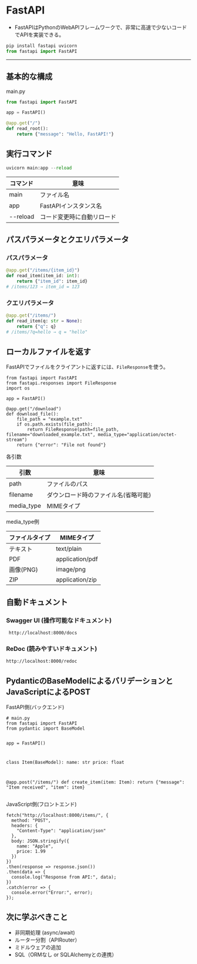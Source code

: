 <div data-title="FastAPI"></div>
<a id="top" data-name="TOP"></a>

# FastAPI

- FastAPIはPythonのWebAPIフレームワークで、非常に高速で少ないコードでAPIを実装できる。

```python
pip install fastapi uvicorn
from fastapi import FastAPI
```

---

## 基本的な構成

<div class="subtitle">main.py</div>

```python
from fastapi import FastAPI

app = FastAPI()

@app.get("/")
def read_root():
    return {"message": "Hello, FastAPI!"}
```

## 実行コマンド

```python
uvicorn main:app --reload
```

| コマンド | 意味                       |
| -------- | -------------------------- |
| main     | ファイル名                 |
| app      | FastAPIインスタンス名      |
| --reload | コード変更時に自動リロード |

## パスパラメータとクエリパラメータ

### パスパラメータ

```python
@app.get("/items/{item_id}")
def read_item(item_id: int):
    return {"item_id": item_id}
# /items/123 → item_id = 123
```

### クエリパラメータ

```python
@app.get("/items/")
def read_item(q: str = None):
    return {"q": q}
# /items/?q=hello → q = "hello"
```

## ローカルファイルを返す
FastAPIでファイルをクライアントに返すには、`FileResponse`を使う。

<pre><code class="example">from fastapi import FastAPI
from fastapi.responses import FileResponse
import os

app = FastAPI()

@app.get("/download")
def download_file():
    file_path = "example.txt"
    if os.path.exists(file_path):
        return FileResponse(path=file_path, filename="downloaded_example.txt", media_type="application/octet-stream")
    return {"error": "File not found"}</code></pre>

<div class="subtitle">各引数</div>

| 引数       | 意味                                 |
| ---------- | ------------------------------------ |
| path       | ファイルのパス                       |
| filename   | ダウンロード時のファイル名(省略可能) |
| media_type | MIMEタイプ                           |

<div class="subtitle">media_type例</div>

| ファイルタイプ | MIMEタイプ      |
| -------------- | --------------- |
| テキスト       | text/plain      |
| PDF            | application/pdf |
| 画像(PNG)      | image/png       |
| ZIP            | application/zip |


## 自動ドキュメント

### Swagger UI (操作可能なドキュメント)
` http://localhost:8000/docs`

### ReDoc (読みやすいドキュメント)
`http://localhost:8000/redoc`


## PydanticのBaseModelによるバリデーションとJavaScriptによるPOST

<div class="subtitle">FastAPI側(バックエンド)</div>
<pre><code class="example"># main.py
from fastapi import FastAPI
from pydantic import BaseModel

app = FastAPI()

class Item(BaseModel):
    name: str
    price: float

@app.post("/items/")
def create_item(item: Item):
    return {"message": "Item received", "item": item}</code></pre>

<div class="subtitle">JavaScript側(フロントエンド)</div>
<pre><code class="example">fetch("http://localhost:8000/items/", {
  method: "POST",
  headers: {
    "Content-Type": "application/json"
  },
  body: JSON.stringify({
    name: "Apple",
    price: 1.99
  })
})
.then(response => response.json())
.then(data => {
  console.log("Response from API:", data);
})
.catch(error => {
  console.error("Error:", error);
});</code></pre>


## 次に学ぶべきこと
- 非同期処理 (async/await)
- ルーター分割（APIRouter）
- ミドルウェアの追加
- SQL（ORMなし or SQLAlchemyとの連携）